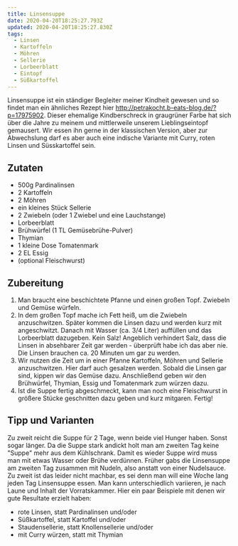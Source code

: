 ```yaml
---
title: Linsensuppe
date: 2020-04-20T18:25:27.793Z
updated: 2020-04-20T18:25:27.830Z
tags:
  - Linsen
  - Kartoffeln
  - Möhren
  - Sellerie
  - Lorbeerblatt
  - Eintopf
  - Süßkartoffel
---
```

Linsensuppe ist ein ständiger Begleiter meiner Kindheit gewesen und so findet man ein ähnliches Rezept hier <http://petrakocht.b-eats-blog.de/?p=17975902>. Dieser ehemalige Kindberschreck in graugrüner Farbe hat sich über die Jahre zu meinem ­und mittlerweile unserem­ Lieblingseintopf gemausert. Wir essen ihn gerne in der klassischen Version, aber zur Abwechslung darf es aber auch eine indische Variante mit Curry, roten Linsen und Süsskartoffel sein.

## Zutaten

- 500g Pardinalinsen
- 2 Kartoffeln
- 2 Möhren
- ein kleines Stück Sellerie
- 2 Zwiebeln (oder 1 Zwiebel und eine Lauchstange)
- Lorbeerblatt
- Brühwürfel (1 TL Gemüsebrühe-Pulver)
- Thymian
- 1 kleine Dose Tomatenmark
- 2 EL Essig
- (optional Fleischwurst)



## Zubereitung

1. Man braucht eine beschichtete Pfanne und einen großen Topf. Zwiebeln und Gemüse würfeln. 
2. In dem großen Topf mache ich Fett heiß, um die Zwiebeln anzuschwitzen. Später kommen die Linsen dazu und werden kurz mit angeschwitzt. Danach mit Wasser (ca. 3/4 Liter) auffüllen und das Lorbeerblatt dazugeben. Kein Salz! Angeblich verhindert Salz, dass die Linsen in absehbarer Zeit gar werden - überprüft habe ich das aber nie. Die Linsen brauchen ca. 20 Minuten um gar zu werden.
3. Wir nutzen die Zeit um in einer Pfanne Kartoffeln, Möhren und Sellerie anzuschwitzen. Hier darf auch gesalzen werden. Sobald die Linsen gar sind, kippen wir das Gemüse dazu. Anschließend geben wir den Brühwürfel, Thymian, Essig und Tomatenmark zum würzen dazu. 
4. Ist die Suppe fertig abgeschmeckt, kann man noch eine Fleischwurst in größere Stücke geschnitten dazu geben und kurz mitgaren. Fertig!



## Tipp und Varianten

Zu zweit reicht die Suppe für 2 Tage, wenn beide viel Hunger haben. Sonst sogar länger. Da die Suppe stark andickt holt man am zweiten Tag keine "Suppe" mehr aus dem Kühlschrank. Damit es wieder Suppe wird muss man mit etwas Wasser oder Brühe verdünnen. Früher gabs die Linsensuppe am zweiten Tag zusammen mit Nudeln, also anstatt von einer Nudelsauce. Zu zweit ist das leider nicht machbar, es sei denn man will eine Woche lang jeden Tag Linsensuppe essen.
Man kann unterschiedlich variieren, je nach Laune und Inhalt der Vorratskammer. Hier ein paar Beispiele mit denen wir gute Resultate erzielt haben:
* rote Linsen, statt Pardinalinsen und/oder
* Süßkartoffel, statt Kartoffel und/oder
* Staudensellerie, statt Knollensellerie und/oder
* mit Curry würzen, statt mit Thymian